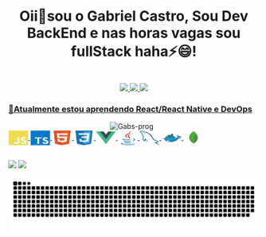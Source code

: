 <h1 align="center"> Oii👋sou o Gabriel Castro, Sou Dev BackEnd e nas horas vagas sou fullStack haha⚡😄!</h1>
<br>
<div align="center">
  <a href="https://github.com/vgabrielcastro">   
  <img src = "https://camo.githubusercontent.com/be37cdc8f930300096c506ad4574eaae977c48fbb2705cfcb92f4eeab8282c7a/68747470733a2f2f6d656469612e67697068792e636f6d2f6d656469612f56674344417a634b767352364f4d307557672f67697068792e676966" width = 100>
  <img src = "https://github-readme-stats.vercel.app/api?username=vgabrielcastro&show_icons=true&theme=dark" width = 400>
  <img height="155" src="https://github-readme-stats.vercel.app/api/top-langs/?username=VGabrielCastro&layout=compact&langs_count=7&theme=dark"/>
</div>
  <h3>🌱Atualmente estou aprendendo React/React Native e DevOps</h3> 
  <img align="right" alt="Gabs-prog" width="300" src="https://i2.wp.com/allhtaccess.info/wp-content/uploads/2018/03/programming.gif?fit=1281%2C716&ssl=1" />
  
    
<div style="display: inline_block"><br>
  <img title="JavaScript" align="center" alt="Gabs-Ts" height="30" width="40" src="https://raw.githubusercontent.com/devicons/devicon/master/icons/javascript/javascript-plain.svg">
  <img align="center" title="TypeScript" alt="Gabs-Ts" height="30" width="40" src="https://raw.githubusercontent.com/devicons/devicon/master/icons/typescript/typescript-plain.svg">
  <img align="center" title="HTML" alt="Gabs-HTML" height="30" width="40" src="https://raw.githubusercontent.com/devicons/devicon/master/icons/html5/html5-original.svg">
  <img align="center" title="CSS" alt="Gabs-CSS" height="30" width="40" src="https://raw.githubusercontent.com/devicons/devicon/master/icons/css3/css3-original.svg">
  <img align="center" title="VueJs" alt="Gabs-VueJs" height="30" width="40" src="https://raw.githubusercontent.com/devicons/devicon/master/icons/vuejs/vuejs-original.svg">
  <img align="center" title="Java" alt="Gabs-Java" height="30" width="40" src="https://raw.githubusercontent.com/devicons/devicon/master/icons/java/java-original.svg">
  <img align="center" title="MySQL" alt="Gabs-MySQL" height="30" width="40" src="https://raw.githubusercontent.com/devicons/devicon/master/icons/mysql/mysql-original.svg">
  <img align="center" title="Docker" alt="Gabs-Docker" height="30" width="40" src="https://raw.githubusercontent.com/devicons/devicon/master/icons/docker/docker-original.svg">
  <img align="center" title="MongoDB" alt="Gabs-MongoDB" height="30" width="40" src="https://raw.githubusercontent.com/devicons/devicon/master/icons/mongodb/mongodb-original.svg">
</div>

  ##
 
<div>
  
  <a href = "mailto:vini.gabriell@outlook.com"><img src="https://img.shields.io/badge/-Microsoft_Outlook-%23333?style=for-the-badge&logo=Microsoft_Outlook&logoColor=white" target="_blank"></a>
  <a href="https://www.linkedin.com/in/vini-gabriel-castro" target="_blank"><img src="https://img.shields.io/badge/-LinkedIn-%230077B5?style=for-the-badge&logo=linkedin&logoColor=white" target="_blank"></a> 
  
  ![Snake animation](https://raw.githubusercontent.com/Platane/snk/output/github-contribution-grid-snake.svg)
  
</div>
